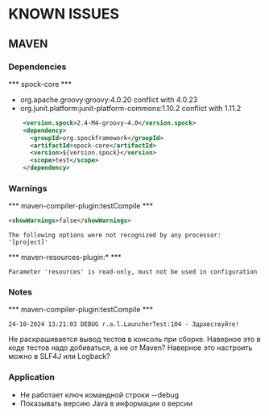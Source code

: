 # KNOWN ISSUES

## MAVEN

### Dependencies

*** spock-core ***
- org.apache.groovy:groovy:4.0.20 conflict with 4.0.23
- org.junit.platform:junit-platform-commons:1.10.2 conflict with 1.11.2

```xml
    <version.spock>2.4-M4-groovy-4.0</version.spock>
    <dependency>
      <groupId>org.spockframework</groupId>
      <artifactId>spock-core</artifactId>
      <version>${version.spock}</version>
      <scope>test</scope>
    </dependency>
```

### Warnings

*** maven-compiler-plugin:testCompile ***

```xml
<showWarnings>false</showWarnings>
```
```console
The following options were not recognized by any processor: '[project]'
```

*** maven-resources-plugin:* ***

```console
Parameter 'resources' is read-only, must not be used in configuration
```

### Notes

*** maven-compiler-plugin:testCompile ***

```console
24-10-2024 13:21:03 DEBUG r.a.l.LauncherTest:104 - Здравствуйте!
```

Не раскрашивается вывод тестов в консоль при сборке.
Наверное это в коде тестов надо добиваться, а не от Maven?
Наверное это настроить можно в SLF4J или Logback?

### Application

- Не работает ключ командной строки --debug
- Показывать версию Java в информации о версии
